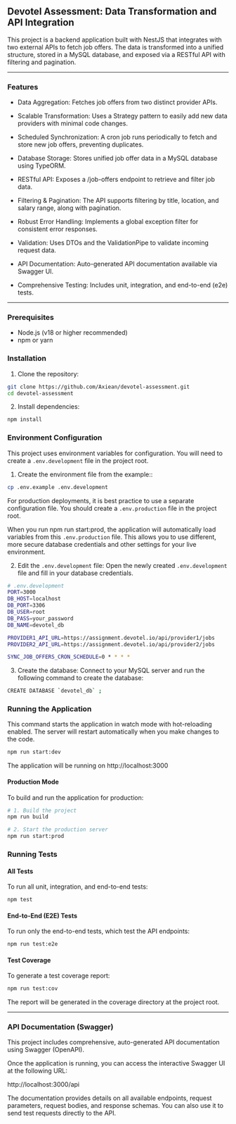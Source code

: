 ## Devotel Assessment: Data Transformation and API Integration

This project is a backend application built with NestJS that integrates with two external APIs to fetch job offers. The data is transformed into a unified structure, stored in a MySQL database, and exposed via a RESTful API with filtering and pagination.

---

### Features

- Data Aggregation: Fetches job offers from two distinct provider APIs.

- Scalable Transformation: Uses a Strategy pattern to easily add new data providers with minimal code changes.

- Scheduled Synchronization: A cron job runs periodically to fetch and store new job offers, preventing duplicates.

- Database Storage: Stores unified job offer data in a MySQL database using TypeORM.

- RESTful API: Exposes a /job-offers endpoint to retrieve and filter job data.

- Filtering & Pagination: The API supports filtering by title, location, and salary range, along with pagination.

- Robust Error Handling: Implements a global exception filter for consistent error responses.

- Validation: Uses DTOs and the ValidationPipe to validate incoming request data.

- API Documentation: Auto-generated API documentation available via Swagger UI.

- Comprehensive Testing: Includes unit, integration, and end-to-end (e2e) tests.

---

### Prerequisites

- Node.js (v18 or higher recommended)
- npm or yarn

### Installation

1. Clone the repository:

```bash
git clone https://github.com/Axiean/devotel-assessment.git
cd devotel-assessment
```

2. Install dependencies:

```bash
npm install
```

### Environment Configuration

This project uses environment variables for configuration. You will need to create a `.env.development` file in the project root.

1. Create the environment file from the example::

```bash
cp .env.example .env.development
```

For production deployments, it is best practice to use a separate configuration file. You should create a `.env.production` file in the project root.

When you run npm run start:prod, the application will automatically load variables from this `.env.production` file. This allows you to use different, more secure database credentials and other settings for your live environment.

2. Edit the `.env.development` file:
   Open the newly created `.env.development` file and fill in your database credentials.

```bash
# .env.development
PORT=3000
DB_HOST=localhost
DB_PORT=3306
DB_USER=root
DB_PASS=your_password
DB_NAME=devotel_db

PROVIDER1_API_URL=https://assignment.devotel.io/api/provider1/jobs
PROVIDER2_API_URL=https://assignment.devotel.io/api/provider2/jobs

SYNC_JOB_OFFERS_CRON_SCHEDULE=0 * * * *
```

3. Create the database:
   Connect to your MySQL server and run the following command to create the database:

```bash
CREATE DATABASE `devotel_db` ;
```

### Running the Application

This command starts the application in watch mode with hot-reloading enabled. The server will restart automatically when you make changes to the code.

```bash
npm run start:dev
```

The application will be running on http://localhost:3000

#### Production Mode

To build and run the application for production:

```bash
# 1. Build the project
npm run build

# 2. Start the production server
npm run start:prod
```

### Running Tests

#### All Tests

To run all unit, integration, and end-to-end tests:

```bash
npm test
```

#### End-to-End (E2E) Tests

To run only the end-to-end tests, which test the API endpoints:

```bash
npm run test:e2e
```

#### Test Coverage

To generate a test coverage report:

```bash
npm run test:cov
```

The report will be generated in the coverage directory at the project root.

---

### API Documentation (Swagger)

This project includes comprehensive, auto-generated API documentation using Swagger (OpenAPI).

Once the application is running, you can access the interactive Swagger UI at the following URL:

http://localhost:3000/api

The documentation provides details on all available endpoints, request parameters, request bodies, and response schemas. You can also use it to send test requests directly to the API.
